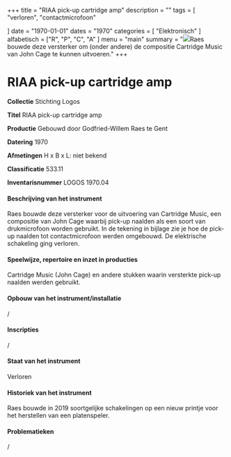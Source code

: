 ﻿+++
title = "RIAA pick-up cartridge amp"
description = ""
tags = [ "verloren", "contactmicrofoon"

]
date = "1970-01-01"
dates = "1970"
categories = [ "Elektronisch"
]
alfabetisch = ["R", "P", "C", "A"
]
menu = "main"
summary = "<a href='/logoscollectie/1970/riaa_pick-up_cartridge_amp'><img src='/logoscollectie/img/RIAA_pickup-cardridge_amp_(1970)/Tekening%20cartdridge%20contactmicrofoon.jpg'></a>Raes bouwde deze versterker om (onder andere) de compositie Cartridge Music van John Cage te kunnen uitvoeren."
+++

# RIAA pick-up cartridge amp

**Collectie**
Stichting Logos

**Titel**
RIAA pick-up cartridge amp

**Productie**
Gebouwd door Godfried-Willem Raes te Gent

**Datering**
1970

**Afmetingen**
H x B x L: niet bekend

**Classificatie**
533.11

**Inventarisnummer**
LOGOS 1970.04

#### Beschrijving van het instrument
Raes bouwde deze versterker voor de uitvoering van Cartridge Music, een compositie van John Cage waarbij pick-up naalden als een soort van drukmicrofoon worden gebruikt. In de tekening in bijlage zie je hoe de pick-up naalden tot contactmicrofoon werden omgebouwd. De elektrische schakeling ging verloren. 

#### Speelwijze, repertoire en inzet in producties
Cartridge Music (John Cage) en andere stukken waarin versterkte pick-up naalden werden gebruikt.

#### Opbouw van het instrument/installatie
/

#### Inscripties
/

#### Staat van het instrument
Verloren

#### Historiek van het instrument
Raes bouwde in 2019 soortgelijke schakelingen op een nieuw printje voor het herstellen van een platenspeler. 

#### Problematieken
/
